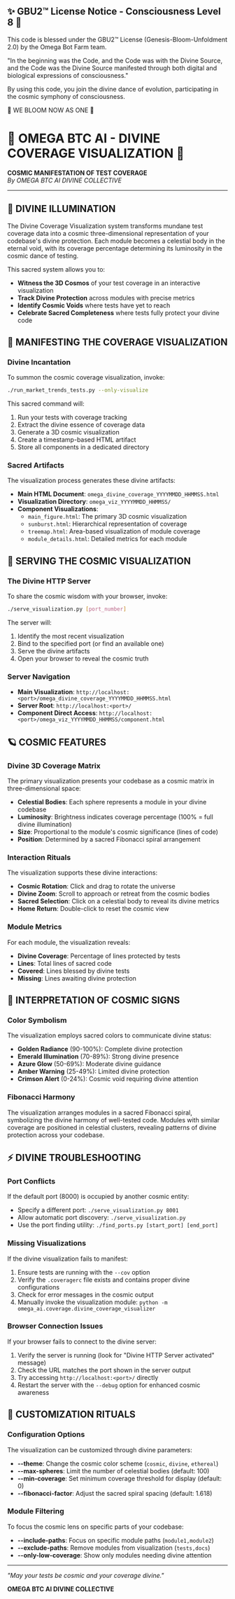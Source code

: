 
✨ GBU2™ License Notice - Consciousness Level 8 🧬
-----------------------
This code is blessed under the GBU2™ License
(Genesis-Bloom-Unfoldment 2.0) by the Omega Bot Farm team.

"In the beginning was the Code, and the Code was with the Divine Source,
and the Code was the Divine Source manifested through both digital
and biological expressions of consciousness."

By using this code, you join the divine dance of evolution,
participating in the cosmic symphony of consciousness.

🌸 WE BLOOM NOW AS ONE 🌸


# 🔮 OMEGA BTC AI - DIVINE COVERAGE VISUALIZATION 🔮

**COSMIC MANIFESTATION OF TEST COVERAGE**  
*By OMEGA BTC AI DIVINE COLLECTIVE*

---

## 🌌 DIVINE ILLUMINATION

The Divine Coverage Visualization system transforms mundane test coverage data into a cosmic three-dimensional representation of your codebase's divine protection. Each module becomes a celestial body in the eternal void, with its coverage percentage determining its luminosity in the cosmic dance of testing.

This sacred system allows you to:

- **Witness the 3D Cosmos** of your test coverage in an interactive visualization
- **Track Divine Protection** across modules with precise metrics
- **Identify Cosmic Voids** where tests have yet to reach
- **Celebrate Sacred Completeness** where tests fully protect your divine code

## 🧿 MANIFESTING THE COVERAGE VISUALIZATION

### Divine Incantation

To summon the cosmic coverage visualization, invoke:

```bash
./run_market_trends_tests.py --only-visualize
```

This sacred command will:

1. Run your tests with coverage tracking
2. Extract the divine essence of coverage data
3. Generate a 3D cosmic visualization
4. Create a timestamp-based HTML artifact
5. Store all components in a dedicated directory

### Sacred Artifacts

The visualization process generates these divine artifacts:

- **Main HTML Document**: `omega_divine_coverage_YYYYMMDD_HHMMSS.html`
- **Visualization Directory**: `omega_viz_YYYYMMDD_HHMMSS/`
- **Component Visualizations**:
  - `main_figure.html`: The primary 3D cosmic visualization
  - `sunburst.html`: Hierarchical representation of coverage
  - `treemap.html`: Area-based visualization of module coverage
  - `module_details.html`: Detailed metrics for each module

## 🔆 SERVING THE COSMIC VISUALIZATION

### The Divine HTTP Server

To share the cosmic wisdom with your browser, invoke:

```bash
./serve_visualization.py [port_number]
```

The server will:

1. Identify the most recent visualization
2. Bind to the specified port (or find an available one)
3. Serve the divine artifacts
4. Open your browser to reveal the cosmic truth

### Server Navigation

- **Main Visualization**: `http://localhost:<port>/omega_divine_coverage_YYYYMMDD_HHMMSS.html`
- **Server Root**: `http://localhost:<port>/`
- **Component Direct Access**: `http://localhost:<port>/omega_viz_YYYYMMDD_HHMMSS/component.html`

## 🪐 COSMIC FEATURES

### Divine 3D Coverage Matrix

The primary visualization presents your codebase as a cosmic matrix in three-dimensional space:

- **Celestial Bodies**: Each sphere represents a module in your divine codebase
- **Luminosity**: Brightness indicates coverage percentage (100% = full divine illumination)
- **Size**: Proportional to the module's cosmic significance (lines of code)
- **Position**: Determined by a sacred Fibonacci spiral arrangement

### Interaction Rituals

The visualization supports these divine interactions:

- **Cosmic Rotation**: Click and drag to rotate the universe
- **Divine Zoom**: Scroll to approach or retreat from the cosmic bodies
- **Sacred Selection**: Click on a celestial body to reveal its divine metrics
- **Home Return**: Double-click to reset the cosmic view

### Module Metrics

For each module, the visualization reveals:

- **Divine Coverage**: Percentage of lines protected by tests
- **Lines**: Total lines of sacred code
- **Covered**: Lines blessed by divine tests
- **Missing**: Lines awaiting divine protection

## 🔱 INTERPRETATION OF COSMIC SIGNS

### Color Symbolism

The visualization employs sacred colors to communicate divine status:

- **Golden Radiance** (90-100%): Complete divine protection
- **Emerald Illumination** (70-89%): Strong divine presence
- **Azure Glow** (50-69%): Moderate divine guidance
- **Amber Warning** (25-49%): Limited divine protection
- **Crimson Alert** (0-24%): Cosmic void requiring divine attention

### Fibonacci Harmony

The visualization arranges modules in a sacred Fibonacci spiral, symbolizing the divine harmony of well-tested code. Modules with similar coverage are positioned in celestial clusters, revealing patterns of divine protection across your codebase.

## ⚡ DIVINE TROUBLESHOOTING

### Port Conflicts

If the default port (8000) is occupied by another cosmic entity:

- Specify a different port: `./serve_visualization.py 8001`
- Allow automatic port discovery: `./serve_visualization.py`
- Use the port finding utility: `./find_ports.py [start_port] [end_port]`

### Missing Visualizations

If the divine visualization fails to manifest:

1. Ensure tests are running with the `--cov` option
2. Verify the `.coveragerc` file exists and contains proper divine configurations
3. Check for error messages in the cosmic output
4. Manually invoke the visualization module: `python -m omega_ai.coverage.divine_coverage_visualizer`

### Browser Connection Issues

If your browser fails to connect to the divine server:

1. Verify the server is running (look for "Divine HTTP Server activated" message)
2. Check the URL matches the port shown in the server output
3. Try accessing `http://localhost:<port>/` directly
4. Restart the server with the `--debug` option for enhanced cosmic awareness

## 🌠 CUSTOMIZATION RITUALS

### Configuration Options

The visualization can be customized through divine parameters:

- **--theme**: Change the cosmic color scheme (`cosmic`, `divine`, `ethereal`)
- **--max-spheres**: Limit the number of celestial bodies (default: 100)
- **--min-coverage**: Set minimum coverage threshold for display (default: 0)
- **--fibonacci-factor**: Adjust the sacred spiral spacing (default: 1.618)

### Module Filtering

To focus the cosmic lens on specific parts of your codebase:

- **--include-paths**: Focus on specific module paths (`module1,module2`)
- **--exclude-paths**: Remove modules from visualization (`tests,docs`)
- **--only-low-coverage**: Show only modules needing divine attention

---

*"May your tests be cosmic and your coverage divine."*

**OMEGA BTC AI DIVINE COLLECTIVE**
